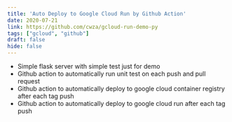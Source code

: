 ```yaml
---
title: 'Auto Deploy to Google Cloud Run by Github Action'
date: 2020-07-21
link: https://github.com/cwza/gcloud-run-demo-py
tags: ["gcloud", "github"]
draft: false
hide: false
---
```


* Simple flask server with simple test just for demo
* Github action to automatically run unit test on each push and pull request
* Github action to automatically deploy to google cloud container registry after each tag push
* Github action to automatically deploy to google cloud run after each tag push